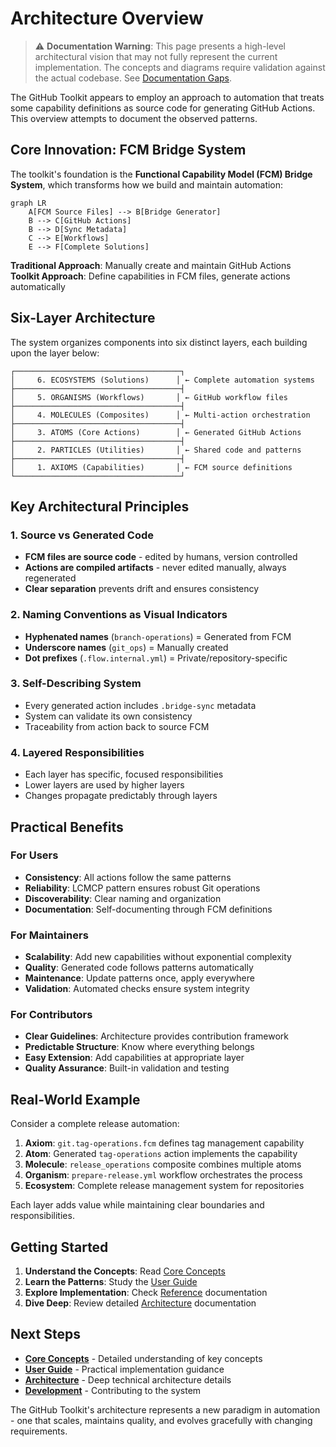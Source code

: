 # Architecture Overview

> ⚠️ **Documentation Warning**: This page presents a high-level architectural vision that may not fully represent the current implementation. The concepts and diagrams require validation against the actual codebase. See [Documentation Gaps](../development/documentation-gaps.md).

The GitHub Toolkit appears to employ an approach to automation that treats some capability definitions as source code for generating GitHub Actions. This overview attempts to document the observed patterns.

## Core Innovation: FCM Bridge System

The toolkit's foundation is the **Functional Capability Model (FCM) Bridge System**, which transforms how we build and maintain automation:

```mermaid
graph LR
    A[FCM Source Files] --> B[Bridge Generator]
    B --> C[GitHub Actions]
    B --> D[Sync Metadata]
    C --> E[Workflows]
    E --> F[Complete Solutions]
```

**Traditional Approach**: Manually create and maintain GitHub Actions  
**Toolkit Approach**: Define capabilities in FCM files, generate actions automatically

## Six-Layer Architecture

The system organizes components into six distinct layers, each building upon the layer below:

```
┌─────────────────────────────────────┐
│     6. ECOSYSTEMS (Solutions)      │ ← Complete automation systems
├─────────────────────────────────────┤
│     5. ORGANISMS (Workflows)       │ ← GitHub workflow files
├─────────────────────────────────────┤  
│     4. MOLECULES (Composites)      │ ← Multi-action orchestration
├─────────────────────────────────────┤
│     3. ATOMS (Core Actions)        │ ← Generated GitHub Actions
├─────────────────────────────────────┤
│     2. PARTICLES (Utilities)       │ ← Shared code and patterns
├─────────────────────────────────────┤
│     1. AXIOMS (Capabilities)       │ ← FCM source definitions
└─────────────────────────────────────┘
```

## Key Architectural Principles

### 1. Source vs Generated Code
- **FCM files are source code** - edited by humans, version controlled
- **Actions are compiled artifacts** - never edited manually, always regenerated
- **Clear separation** prevents drift and ensures consistency

### 2. Naming Conventions as Visual Indicators
- **Hyphenated names** (`branch-operations`) = Generated from FCM
- **Underscore names** (`git_ops`) = Manually created
- **Dot prefixes** (`.flow.internal.yml`) = Private/repository-specific

### 3. Self-Describing System
- Every generated action includes `.bridge-sync` metadata
- System can validate its own consistency
- Traceability from action back to source FCM

### 4. Layered Responsibilities
- Each layer has specific, focused responsibilities  
- Lower layers are used by higher layers
- Changes propagate predictably through layers

## Practical Benefits

### For Users
- **Consistency**: All actions follow the same patterns
- **Reliability**: LCMCP pattern ensures robust Git operations
- **Discoverability**: Clear naming and organization
- **Documentation**: Self-documenting through FCM definitions

### For Maintainers
- **Scalability**: Add new capabilities without exponential complexity
- **Quality**: Generated code follows patterns automatically
- **Maintenance**: Update patterns once, apply everywhere
- **Validation**: Automated checks ensure system integrity

### For Contributors
- **Clear Guidelines**: Architecture provides contribution framework
- **Predictable Structure**: Know where everything belongs
- **Easy Extension**: Add capabilities at appropriate layer
- **Quality Assurance**: Built-in validation and testing

## Real-World Example

Consider a complete release automation:

1. **Axiom**: `git.tag-operations.fcm` defines tag management capability
2. **Atom**: Generated `tag-operations` action implements the capability  
3. **Molecule**: `release_operations` composite combines multiple atoms
4. **Organism**: `prepare-release.yml` workflow orchestrates the process
5. **Ecosystem**: Complete release management system for repositories

Each layer adds value while maintaining clear boundaries and responsibilities.

## Getting Started

1. **Understand the Concepts**: Read [Core Concepts](concepts/index.md)
2. **Learn the Patterns**: Study the [User Guide](guides/index.md)  
3. **Explore Implementation**: Check [Reference](actions/index.md) documentation
4. **Dive Deep**: Review detailed [Architecture](architecture/index.md) documentation

## Next Steps

- **[Core Concepts](concepts/index.md)** - Detailed understanding of key concepts
- **[User Guide](guides/index.md)** - Practical implementation guidance
- **[Architecture](architecture/index.md)** - Deep technical architecture details
- **[Development](development/index.md)** - Contributing to the system

The GitHub Toolkit's architecture represents a new paradigm in automation - one that scales, maintains quality, and evolves gracefully with changing requirements.